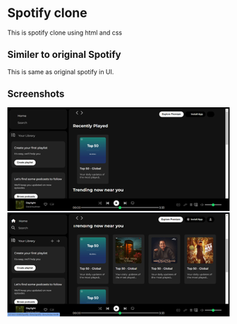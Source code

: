 # Spotify clone

This is spotify clone using html and css

## Similer to original Spotify

This is same as original spotify
in UI.

## Screenshots

![spotify](./screenshort/Screenshot%202024-08-22%20204448.png)
![spotify](./screenshort/Screenshot%202024-08-22%20204457.png)
